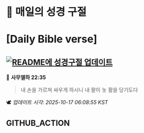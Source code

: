 # 🙏 매일의 성경 구절
# [Daily Bible verse]
## [![README에 성경구절 업데이트](https://github.com/DONGSUKA/first_test/actions/workflows/update-readme-bible.yml/badge.svg)](https://github.com/DONGSUKA/first_test/actions/workflows/update-readme-bible.yml)
<!-- START_BIBLE_VERSE -->
📖 **사무엘하 22:35**
> 내 손을 가르쳐 싸우게 하시니 내 팔이 놋 활을 당기도다

🕊️ _업데이트 시각: 2025-10-17 06:08:55 KST_
  <!-- END_BIBLE_VERSE -->
## GITHUB_ACTION
